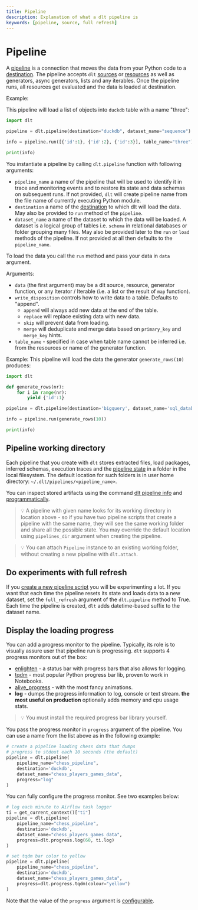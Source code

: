 ```yaml
---
title: Pipeline
description: Explanation of what a dlt pipeline is
keywords: [pipeline, source, full refresh]
---
```


# Pipeline

A [pipeline](glossary.md#pipeline) is a connection that moves the data from your Python code to a
[destination](glossary.md#destination). The pipeline accepts `dlt` [sources](source.md) or
[resources](resource.md)  as well as generators, async generators, lists and any iterables.
Once the pipeline runs, all resources get evaluated and the data is loaded at destination.

Example:

This pipeline will load a list of objects into `duckdb` table with a name "three":

```py
import dlt

pipeline = dlt.pipeline(destination="duckdb", dataset_name="sequence")

info = pipeline.run([{'id':1}, {'id':2}, {'id':3}], table_name="three")

print(info)
```

You instantiate a pipeline by calling `dlt.pipeline` function with following arguments:

- `pipeline_name` a name of the pipeline that will be used to identify it in trace and monitoring
  events and to restore its state and data schemas on subsequent runs. If not provided, `dlt` will
  create pipeline name from the file name of currently executing Python module.
- `destination` a name of the [destination](../dlt-ecosystem/destinations) to which dlt
  will load the data. May also be provided to `run` method of the `pipeline`.
- `dataset_name` a name of the dataset to which the data will be loaded. A dataset is a logical
  group of tables i.e. `schema` in relational databases or folder grouping many files. May also be
  provided later to the `run` or `load` methods of the pipeline. If not provided at all then
  defaults to the `pipeline_name`.

To load the data you call the `run` method and pass your data in `data` argument.

Arguments:

- `data` (the first argument) may be a dlt source, resource, generator function, or any Iterator /
  Iterable (i.e. a list or the result of `map` function).
- `write_disposition` controls how to write data to a table. Defaults to "append".
  - `append` will always add new data at the end of the table.
  - `replace` will replace existing data with new data.
  - `skip` will prevent data from loading.
  - `merge` will deduplicate and merge data based on `primary_key` and `merge_key` hints.
- `table_name` - specified in case when table name cannot be inferred i.e. from the resources or name
  of the generator function.

Example: This pipeline will load the data the generator `generate_rows(10)` produces:

```py
import dlt

def generate_rows(nr):
    for i in range(nr):
        yield {'id':1}

pipeline = dlt.pipeline(destination='bigquery', dataset_name='sql_database_data')

info = pipeline.run(generate_rows(10))

print(info)
```

## Pipeline working directory

Each pipeline that you create with `dlt` stores extracted files, load packages, inferred schemas,
execution traces and the [pipeline state](state.md) in a folder in the local filesystem. The default
location for such folders is in user home directory: `~/.dlt/pipelines/<pipeline_name>`.

You can inspect stored artifacts using the command
[dlt pipeline info](../reference/command-line-interface.md#dlt-pipeline) and
[programmatically](../walkthroughs/run-a-pipeline.md#4-inspect-a-load-process).

> 💡 A pipeline with given name looks for its working directory in location above - so if you have two
> pipeline scripts that create a pipeline with the same name, they will see the same working folder
> and share all the possible state. You may override the default location using `pipelines_dir`
> argument when creating the pipeline.

> 💡 You can attach `Pipeline` instance to an existing working folder, without creating a new
> pipeline with `dlt.attach`.

## Do experiments with full refresh

If you [create a new pipeline script](../walkthroughs/create-a-pipeline.md) you will be
experimenting a lot. If you want that each time the pipeline resets its state and loads data to a
new dataset, set the `full_refresh` argument of the `dlt.pipeline` method to True. Each time the
pipeline is created, `dlt` adds datetime-based suffix to the dataset name.

## Display the loading progress

You can add a progress monitor to the pipeline. Typically, its role is to visually assure user that
pipeline run is progressing. `dlt` supports 4 progress monitors out of the box:

- [enlighten](https://github.com/Rockhopper-Technologies/enlighten) - a status bar with progress
  bars that also allows for logging.
- [tqdm](https://github.com/tqdm/tqdm) - most popular Python progress bar lib, proven to work in
  Notebooks.
- [alive_progress](https://github.com/rsalmei/alive-progress) - with the most fancy animations.
- **log** - dumps the progress information to log, console or text stream. **the most useful on
  production** optionally adds memory and cpu usage stats.

> 💡 You must install the required progress bar library yourself.

You pass the progress monitor in `progress` argument of the pipeline. You can use a name from the
list above as in the following example:

```py
# create a pipeline loading chess data that dumps
# progress to stdout each 10 seconds (the default)
pipeline = dlt.pipeline(
    pipeline_name="chess_pipeline",
    destination='duckdb',
    dataset_name="chess_players_games_data",
    progress="log"
)
```

You can fully configure the progress monitor. See two examples below:

```py
# log each minute to Airflow task logger
ti = get_current_context()["ti"]
pipeline = dlt.pipeline(
    pipeline_name="chess_pipeline",
    destination='duckdb',
    dataset_name="chess_players_games_data",
    progress=dlt.progress.log(60, ti.log)
)
```

```py
# set tqdm bar color to yellow
pipeline = dlt.pipeline(
    pipeline_name="chess_pipeline",
    destination='duckdb',
    dataset_name="chess_players_games_data",
    progress=dlt.progress.tqdm(colour="yellow")
)
```

Note that the value of the `progress` argument is
[configurable](../walkthroughs/run-a-pipeline.md#2-see-the-progress-during-loading).
